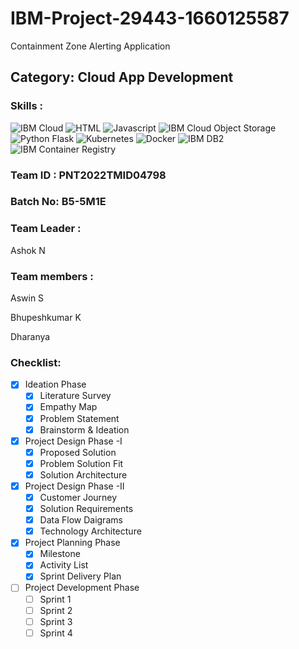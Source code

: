 # IBM-Project-29443-1660125587
Containment Zone Alerting Application
<!--Batch:  -->
## Category: Cloud App Development

### Skills :

![IBM Cloud](https://img.shields.io/badge/IBM%20Cloud-%3776AB.svg?style=for-the-badge&logo=ibm&logoColor=white&color=4DB33D)
![HTML](https://img.shields.io/badge/HTML-%3776AB.svg?style=for-the-badge&logo=html5&logoColor=white&color=E34F26)
![Javascript](https://img.shields.io/badge/Javascript-%F7DF1E.svg?style=for-the-badge&logo=javascript&logoColor=black&color=F7DF1E)
![IBM Cloud Object Storage](https://img.shields.io/badge/IBM%20Cloud%20Object%20Storage-%3776AB.svg?style=for-the-badge&logo=ibm&logoColor=white&color=F05032)
![Python Flask](https://img.shields.io/badge/Python%20Flask-%3776AB.svg?style=for-the-badge&logo=python&logoColor=white&color=3776AB)
![Kubernetes](https://img.shields.io/badge/Kubernetes-%FCC624.svg?style=for-the-badge&logo=kubernetes&logoColor=black&color=FCC624)
![Docker](https://img.shields.io/badge/Docker-%7396.svg?style=for-the-badge&logo=docker&logoColor=white&color=007396)
![IBM DB2](https://img.shields.io/badge/IBM%20DB2-%1572B6.svg?style=for-the-badge&logo=ibm&logoColor=white&color=61DBFB)
![IBM Container Registry](https://img.shields.io/badge/IBM%20Container%20Registry-%3776AB.svg?style=for-the-badge&logo=ibm&logoColor=white&color=563D7C)


### Team ID : PNT2022TMID04798

### Batch No: B5-5M1E

### Team Leader : 
Ashok N

### Team members : 
Aswin S

Bhupeshkumar K

Dharanya 

### Checklist:

- [x] Ideation Phase
  - [x] Literature Survey 
  - [x] Empathy Map 
  - [x] Problem Statement
  - [x] Brainstorm & Ideation
  
- [x] Project Design Phase -I
  - [x] Proposed Solution 
  - [x] Problem Solution Fit
  - [x] Solution Architecture
  
- [x] Project Design Phase -II
  - [x] Customer Journey
  - [x] Solution Requirements
  - [x] Data Flow Daigrams
  - [x] Technology Architecture

- [x] Project Planning Phase
  - [x] Milestone 
  - [x] Activity List 
  - [x] Sprint Delivery Plan 

- [ ] Project Development Phase
  - [ ] Sprint 1
  - [ ] Sprint 2
  - [ ] Sprint 3
  - [ ] Sprint 4
